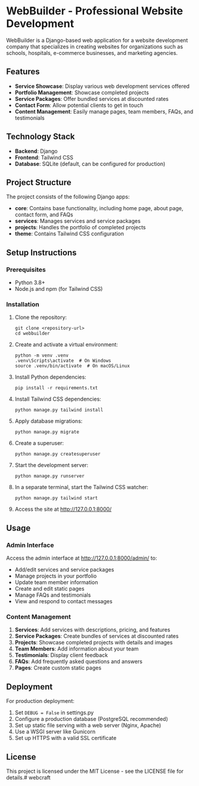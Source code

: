 # WebBuilder - Professional Website Development

WebBuilder is a Django-based web application for a website development company that specializes in creating websites for organizations such as schools, hospitals, e-commerce businesses, and marketing agencies.

## Features

- **Service Showcase**: Display various web development services offered
- **Portfolio Management**: Showcase completed projects
- **Service Packages**: Offer bundled services at discounted rates
- **Contact Form**: Allow potential clients to get in touch
- **Content Management**: Easily manage pages, team members, FAQs, and testimonials

## Technology Stack

- **Backend**: Django
- **Frontend**: Tailwind CSS
- **Database**: SQLite (default, can be configured for production)

## Project Structure

The project consists of the following Django apps:

- **core**: Contains base functionality, including home page, about page, contact form, and FAQs
- **services**: Manages services and service packages
- **projects**: Handles the portfolio of completed projects
- **theme**: Contains Tailwind CSS configuration

## Setup Instructions

### Prerequisites

- Python 3.8+
- Node.js and npm (for Tailwind CSS)

### Installation

1. Clone the repository:
   ```
   git clone <repository-url>
   cd webbuilder
   ```

2. Create and activate a virtual environment:
   ```
   python -m venv .venv
   .venv\Scripts\activate  # On Windows
   source .venv/bin/activate  # On macOS/Linux
   ```

3. Install Python dependencies:
   ```
   pip install -r requirements.txt
   ```

4. Install Tailwind CSS dependencies:
   ```
   python manage.py tailwind install
   ```

5. Apply database migrations:
   ```
   python manage.py migrate
   ```

6. Create a superuser:
   ```
   python manage.py createsuperuser
   ```

7. Start the development server:
   ```
   python manage.py runserver
   ```

8. In a separate terminal, start the Tailwind CSS watcher:
   ```
   python manage.py tailwind start
   ```

9. Access the site at http://127.0.0.1:8000/

## Usage

### Admin Interface

Access the admin interface at http://127.0.0.1:8000/admin/ to:

- Add/edit services and service packages
- Manage projects in your portfolio
- Update team member information
- Create and edit static pages
- Manage FAQs and testimonials
- View and respond to contact messages

### Content Management

1. **Services**: Add services with descriptions, pricing, and features
2. **Service Packages**: Create bundles of services at discounted rates
3. **Projects**: Showcase completed projects with details and images
4. **Team Members**: Add information about your team
5. **Testimonials**: Display client feedback
6. **FAQs**: Add frequently asked questions and answers
7. **Pages**: Create custom static pages

## Deployment

For production deployment:

1. Set `DEBUG = False` in settings.py
2. Configure a production database (PostgreSQL recommended)
3. Set up static file serving with a web server (Nginx, Apache)
4. Use a WSGI server like Gunicorn
5. Set up HTTPS with a valid SSL certificate

## License

This project is licensed under the MIT License - see the LICENSE file for details.# webcraft
